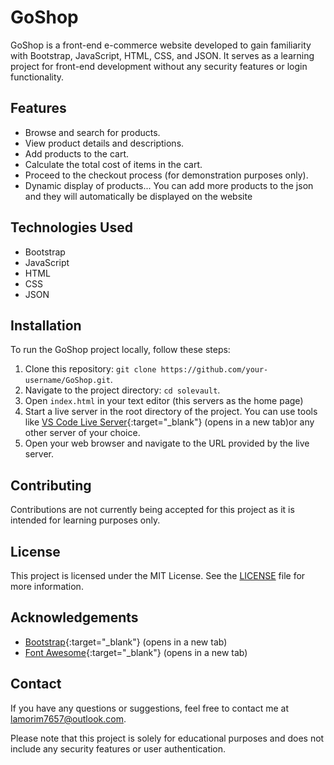 # GoShop

GoShop is a front-end e-commerce website developed to gain familiarity with Bootstrap, JavaScript, HTML, CSS, and JSON. It serves as a learning project for front-end development without any security features or login functionality.

## Features

- Browse and search for products.
- View product details and descriptions.
- Add products to the cart.
- Calculate the total cost of items in the cart.
- Proceed to the checkout process (for demonstration purposes only).
- Dynamic display of products... You can add more products to the json and they will automatically be displayed on the website

## Technologies Used

- Bootstrap
- JavaScript
- HTML
- CSS
- JSON
## Installation

To run the GoShop project locally, follow these steps:

1. Clone this repository: `git clone https://github.com/your-username/GoShop.git`.
2. Navigate to the project directory: `cd solevault`.
3. Open `index.html` in your text editor (this servers as the home page)
4. Start a live server in the root directory of the project. You can use tools like [VS Code Live Server](https://marketplace.visualstudio.com/items?itemName=ritwickdey.LiveServer){:target="_blank"} (opens in a new tab)or any other server of your choice.
5. Open your web browser and navigate to the URL provided by the live server.

## Contributing

Contributions are not currently being accepted for this project as it is intended for learning purposes only.

## License

This project is licensed under the MIT License. See the [LICENSE](LICENSE.txt) file for more information.

## Acknowledgements

- [Bootstrap](https://getbootstrap.com/){:target="_blank"} (opens in a new tab)
- [Font Awesome](https://fontawesome.com/){:target="_blank"} (opens in a new tab)

## Contact

If you have any questions or suggestions, feel free to contact me at [lamorim7657@outlook.com](mailto:lamorim7657@outlook.com).

Please note that this project is solely for educational purposes and does not include any security features or user authentication.
